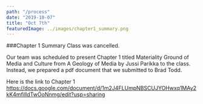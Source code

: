 ```yaml
---
path: "/process"
date: "2019-10-07"
title: "Oct 7th"
featuredImage: ../images/chapter1_summary.png
---
```


###Chapter 1 Summary
Class was cancelled.  

Our team was scheduled to present Chapter 1 titled Materiality Ground of Media and Culture from A Geology of Media by Jussi Parikka to the class.  Instead, we prepared a pdf document that we submitted to Brad Todd.

Here is the link to Chapter 1 <https://docs.google.com/document/d/1m2J4FLUmpNBSCUJYOHwxq1MAy2kK4mfilIdTwOoNnmg/edit?usp=sharing>
